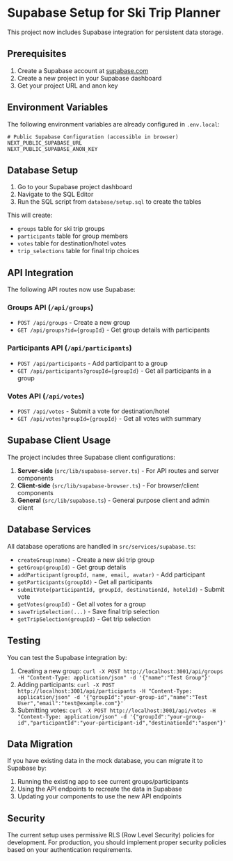 # Supabase Setup for Ski Trip Planner

This project now includes Supabase integration for persistent data storage.

## Prerequisites

1. Create a Supabase account at [supabase.com](https://supabase.com)
2. Create a new project in your Supabase dashboard
3. Get your project URL and anon key

## Environment Variables

The following environment variables are already configured in `.env.local`:

```
# Public Supabase Configuration (accessible in browser)
NEXT_PUBLIC_SUPABASE_URL
NEXT_PUBLIC_SUPABASE_ANON_KEY
```

## Database Setup

1. Go to your Supabase project dashboard
2. Navigate to the SQL Editor
3. Run the SQL script from `database/setup.sql` to create the tables

This will create:

- `groups` table for ski trip groups
- `participants` table for group members
- `votes` table for destination/hotel votes
- `trip_selections` table for final trip choices

## API Integration

The following API routes now use Supabase:

### Groups API (`/api/groups`)

- `POST /api/groups` - Create a new group
- `GET /api/groups?id={groupId}` - Get group details with participants

### Participants API (`/api/participants`)

- `POST /api/participants` - Add participant to a group
- `GET /api/participants?groupId={groupId}` - Get all participants in a group

### Votes API (`/api/votes`)

- `POST /api/votes` - Submit a vote for destination/hotel
- `GET /api/votes?groupId={groupId}` - Get all votes with summary

## Supabase Client Usage

The project includes three Supabase client configurations:

1. **Server-side** (`src/lib/supabase-server.ts`) - For API routes and server components
2. **Client-side** (`src/lib/supabase-browser.ts`) - For browser/client components
3. **General** (`src/lib/supabase.ts`) - General purpose client and admin client

## Database Services

All database operations are handled in `src/services/supabase.ts`:

- `createGroup(name)` - Create a new ski trip group
- `getGroup(groupId)` - Get group details
- `addParticipant(groupId, name, email, avatar)` - Add participant
- `getParticipants(groupId)` - Get all participants
- `submitVote(participantId, groupId, destinationId, hotelId)` - Submit vote
- `getVotes(groupId)` - Get all votes for a group
- `saveTripSelection(...)` - Save final trip selection
- `getTripSelection(groupId)` - Get trip selection

## Testing

You can test the Supabase integration by:

1. Creating a new group: `curl -X POST http://localhost:3001/api/groups -H "Content-Type: application/json" -d '{"name":"Test Group"}'`
2. Adding participants: `curl -X POST http://localhost:3001/api/participants -H "Content-Type: application/json" -d '{"groupId":"your-group-id","name":"Test User","email":"test@example.com"}'`
3. Submitting votes: `curl -X POST http://localhost:3001/api/votes -H "Content-Type: application/json" -d '{"groupId":"your-group-id","participantId":"your-participant-id","destinationId":"aspen"}'`

## Data Migration

If you have existing data in the mock database, you can migrate it to Supabase by:

1. Running the existing app to see current groups/participants
2. Using the API endpoints to recreate the data in Supabase
3. Updating your components to use the new API endpoints

## Security

The current setup uses permissive RLS (Row Level Security) policies for development. For production, you should implement proper security policies based on your authentication requirements.
